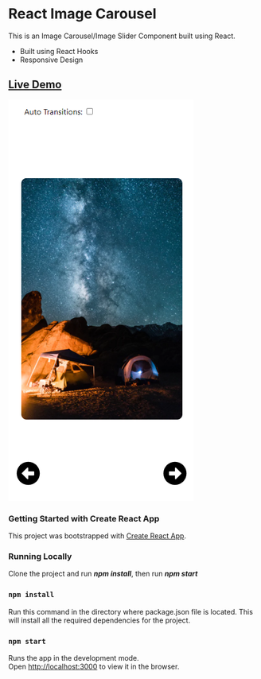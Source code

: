 # React Image Carousel

This is an Image Carousel/Image Slider Component built using React.

- Built using React Hooks
- Responsive Design

## **[Live Demo](https://react-image-carousel-v1.netlify.app/)**

[![App Screenshot](./public/screenshot.png)](https://react-image-carousel-v1.netlify.app/)

### Getting Started with Create React App

This project was bootstrapped with [Create React App](https://github.com/facebook/create-react-app).

### Running Locally

Clone the project and run **_npm install_**, then run **_npm start_**

### `npm install`

Run this command in the directory where package.json file is located. This will install all the required dependencies for the project.

### `npm start`

Runs the app in the development mode.\
Open [http://localhost:3000](http://localhost:3000) to view it in the browser.
